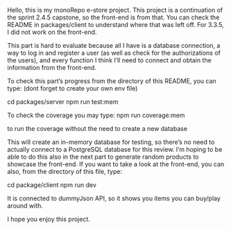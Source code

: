 Hello, this is my monoRepo e-store project. This project is a continuation of the sprint 2.4.5 capstone, so the front-end is from that. You can check the README in packages/client to understand where that was left off. For 3.3.5, I did not work on the front-end.

This part is hard to evaluate because all I have is a database connection, a way to log in and register a user (as well as check for the authorizations of the users), and every function I think I’ll need to connect and obtain the information from the front-end.

To check this part’s progress from the directory of this README, you can type:
(dont forget to create your own env file)

cd packages/server
npm run test:mem

To check the coverage you may type:
npm run coverage:mem

to run the coverage without the need to create a new database

This will create an in-memory database for testing, so there’s no need to actually connect to a PostgreSQL database for this review. I’m hoping to be able to do this also in the next part to generate random products to showcase the front-end. If you want to take a look at the front-end, you can also, from the directory of this file, type:

cd package/client
npm run dev

It is connected to dummyJson API, so it shows you items you can buy/play around with.

I hope you enjoy this project.
